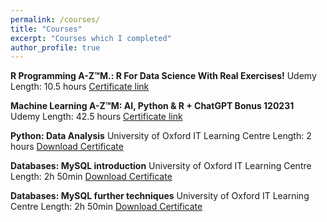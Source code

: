 ```yaml
---
permalink: /courses/
title: "Courses"
excerpt: "Courses which I completed"
author_profile: true
---
```

**R Programming A-Z™M.: R For Data Science With Real Exercises!**
Udemy
Length: 10.5 hours
[Certificate link](https://www.udemy.com/certificate/UC-81917feb-5c75-49c5-8932-caaf98e87142/)

**Machine Learning A-Z™M: AI, Python & R + ChatGPT Bonus 120231**
Udemy
Length: 42.5 hours
[Certificate link](https://www.udemy.com/certificate/UC-577da00d-98fa-45fd-9e48-2a8ab22f70df/)

**Python: Data Analysis**
University of Oxford IT Learning Centre
Length: 2 hours
[Download Certificate](http://daliagala.github.io/files/Python_Data_Analysis.pdf)

**Databases: MySQL introduction**
University of Oxford IT Learning Centre
Length: 2h 50min
[Download Certificate](http://daliagala.github.io/files/Databases_MySQL.pdf)

**Databases: MySQL further techniques**
University of Oxford IT Learning Centre
Length: 2h 50min
[Download Certificate](http://daliagala.github.io/files/Databases_MySQL_Further.pdf)